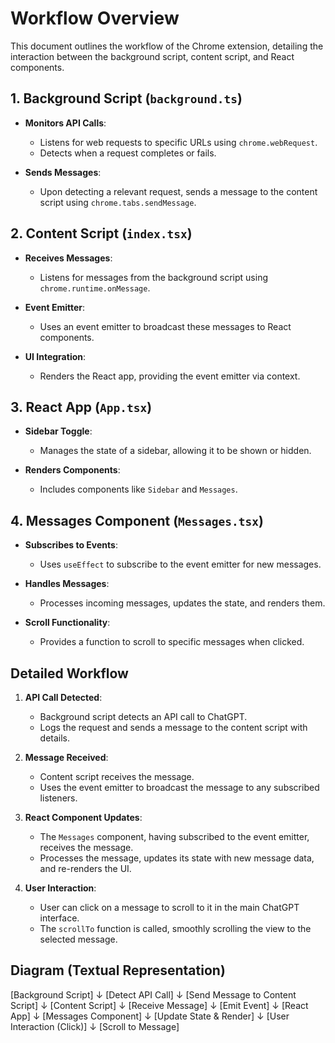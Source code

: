 # Workflow Overview

This document outlines the workflow of the Chrome extension, detailing the interaction between the background script, content script, and React components.

## 1. Background Script (`background.ts`)

- **Monitors API Calls**: 
  - Listens for web requests to specific URLs using `chrome.webRequest`.
  - Detects when a request completes or fails.

- **Sends Messages**: 
  - Upon detecting a relevant request, sends a message to the content script using `chrome.tabs.sendMessage`.

## 2. Content Script (`index.tsx`)

- **Receives Messages**: 
  - Listens for messages from the background script using `chrome.runtime.onMessage`.

- **Event Emitter**: 
  - Uses an event emitter to broadcast these messages to React components.

- **UI Integration**: 
  - Renders the React app, providing the event emitter via context.

## 3. React App (`App.tsx`)

- **Sidebar Toggle**: 
  - Manages the state of a sidebar, allowing it to be shown or hidden.

- **Renders Components**: 
  - Includes components like `Sidebar` and `Messages`.

## 4. Messages Component (`Messages.tsx`)

- **Subscribes to Events**: 
  - Uses `useEffect` to subscribe to the event emitter for new messages.

- **Handles Messages**: 
  - Processes incoming messages, updates the state, and renders them.

- **Scroll Functionality**: 
  - Provides a function to scroll to specific messages when clicked.

## Detailed Workflow

1. **API Call Detected**:
   - Background script detects an API call to ChatGPT.
   - Logs the request and sends a message to the content script with details.

2. **Message Received**:
   - Content script receives the message.
   - Uses the event emitter to broadcast the message to any subscribed listeners.

3. **React Component Updates**:
   - The `Messages` component, having subscribed to the event emitter, receives the message.
   - Processes the message, updates its state with new message data, and re-renders the UI.

4. **User Interaction**:
   - User can click on a message to scroll to it in the main ChatGPT interface.
   - The `scrollTo` function is called, smoothly scrolling the view to the selected message.

## Diagram (Textual Representation)
[Background Script]
↓
[Detect API Call]
↓
[Send Message to Content Script]
↓
[Content Script]
↓
[Receive Message]
↓
[Emit Event]
↓
[React App]
↓
[Messages Component]
↓
[Update State & Render]
↓
[User Interaction (Click)]
↓
[Scroll to Message]